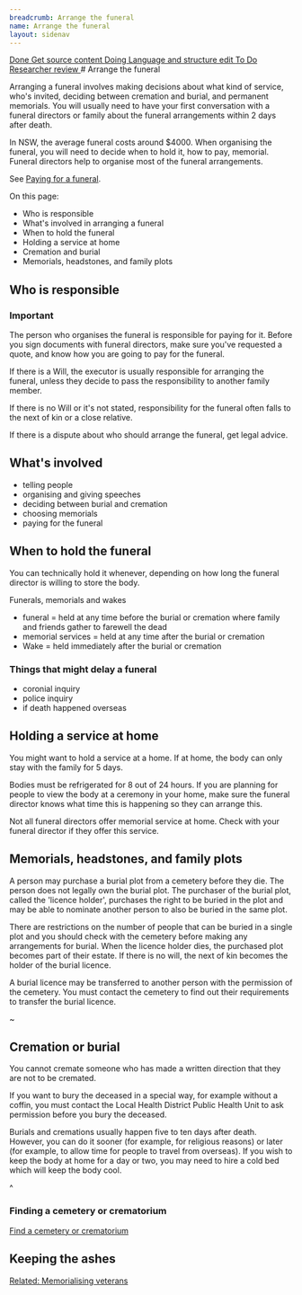 ```yaml
---
breadcrumb: Arrange the funeral
name: Arrange the funeral
layout: sidenav
---
```

<a class="au-progress-indicator__link au-progress-indicator__link--done" href="#url">
      <span class="au-progress-indicator__status">Done</span>
      Get source content
    </a>
     <a class="au-progress-indicator__link au-progress-indicator__link--doing" href="#url">
              <span class="au-progress-indicator__status">Doing</span>
              Language and structure edit
        </a>
    <a class="au-progress-indicator__link au-progress-indicator__link--todo" href="#url">
              <span class="au-progress-indicator__status">To Do</span>
              Researcher review
        </a>
    <!--<a class="au-progress-indicator__link au-progress-indicator__link--todo" href="#url">
              <span class="au-progress-indicator__status">To Do</span>
              User testing
        </a>
    <a class="au-progress-indicator__link au-progress-indicator__link--todo" href="#url">
                  <span class="au-progress-indicator__status">To Do</span>
              Stakeholder review/pair writing
        </a>
    <a class="au-progress-indicator__link au-progress-indicator__link--todo" href="#url">
                  <span class="au-progress-indicator__status">To Do</span>
                  Live
        </a>
    -->
# Arrange the funeral

Arranging a funeral involves making decisions about what kind of service, who's invited, deciding between cremation and burial, and permanent memorials. You will usually need to have your first conversation with a funeral directors or family about the funeral arrangements within 2 days after death.

In NSW, the average funeral costs around $4000. When organising the funeral, you will need to decide when to hold it, how to pay, memorial. Funeral directors help to organise most of the funeral arrangements.

See [Paying for a funeral](/endoflife/arrange-the-funeral/paying-for-a-funeral). 

On this page:
* Who is responsible 
* What's involved in arranging a funeral
* When to hold the funeral 
* Holding a service at home
* Cremation and burial  
* Memorials, headstones, and family plots


## Who is responsible

<!--
  Light:      <div role="alert" class="au-page-alerts au-page-alerts--info">
  Light Alt:  <div role="alert" class="au-page-alerts au-page-alerts--info au-page-alerts--alt">
  Dark:       <div role="alert" class="au-body au-body--dark au-page-alerts au-page-alerts--info au-page-alerts--dark >
  Dark Alt:   <div role="alert" class="au-body au-body--dark au-body--alt au-page-alerts au-page-alerts--info au-page-alerts--dark au-page-alerts--alt">
-->
<div role="alert" class="au-body au-page-alerts au-page-alerts--info">
  <h3>Important</h3>
  <p> The person who organises the funeral is responsible for paying for it. Before you sign documents with funeral directors, make sure you've requested a quote, and know how you are going to pay for the funeral. </a> </p>
</div>

If there is a Will, the executor is usually responsible for arranging the funeral, unless they decide to pass the responsibility to another family member.

If there is no Will or it's not stated, responsibility for the funeral often falls to the next of kin or a close relative.

If there is a dispute about who should arrange the funeral, get legal advice. 

<!-- "If the deceased did not have a will, or if no executor was appointed in the will, then the next of kin or close relative of the deceased can arrange the funeral.

If there is a dispute about who should arrange the funeral, you should get legal advice." (LawAccess) -->

## What's involved

* telling people 
* organising and giving speeches
* deciding between burial and cremation 
* choosing memorials 
* paying for the funeral 

## When to hold the funeral

You can technically hold it whenever, depending on how long the funeral director is willing to store the body.

Funerals, memorials and wakes
* funeral = held at any time before the burial or cremation where family and friends gather to farewell the dead
* memorial services = held at any time after the burial or cremation
* Wake = held immediately after the burial or cremation

### Things that might delay a funeral
- coronial inquiry 
- police inquiry 
- if death happened overseas 

## Holding a service at home

You might want to hold a service at a home. If at home, the body can only stay with the family for 5 days.

Bodies must be refrigerated for 8 out of 24 hours. If you are planning for people to view the body at a ceremony in your home, make sure the funeral director knows what time this is happening so they can arrange this.

Not all funeral directors offer memorial service at home. Check with your funeral director if they offer this service.

## Memorials, headstones, and family plots

A person may purchase a burial plot from a cemetery before they die. The person does not legally own the burial plot. The purchaser of the burial plot, called the 'licence holder', purchases the right to be buried in the plot and may be able to nominate another person to also be buried in the same plot.

There are restrictions on the number of people that can be buried in a single plot and you should check with the cemetery before making any arrangements for burial. When the licence holder dies, the purchased plot becomes part of their estate. If there is no will, the next of kin becomes the holder of the burial licence.

A burial licence may be transferred to another person with the permission of the cemetery. You must contact the cemetery to find out their requirements to transfer the burial licence.

~ <!-- http://www.lawaccess.nsw.gov.au/Pages/representing/after_someone_dies/funerals/paying_for_the_funeral.aspx -->

## Cremation or burial

You cannot cremate someone who has made a written direction that they are not to be cremated. 

If you want to bury the deceased in a special way, for example without a coffin, you must contact the Local Health District Public Health Unit to ask permission before you bury the deceased.

Burials and cremations usually happen five to ten days after death. However, you can do it sooner (for example, for religious reasons) or later (for example, to allow time for people to travel from overseas). If you wish to keep the body at home for a day or two, you may need to hire a cold bed which will keep the body cool.

^ <!-- cota victoria - death of a partner -->

### Finding a cemetery or crematorium

<!--
  Light:  <a class="au-cta-link" href="#">
  Dark:   <a class="au-cta-link au-cta-link--dark" href="#"> 
-->

<a class="au-cta-link" href="https://www.industry.nsw.gov.au/lands/what-we-do/crown-land/cemeteries-crematoria/locations">Find a cemetery or crematorium</a>

## Keeping the ashes


[Related: Memorialising veterans](#)

